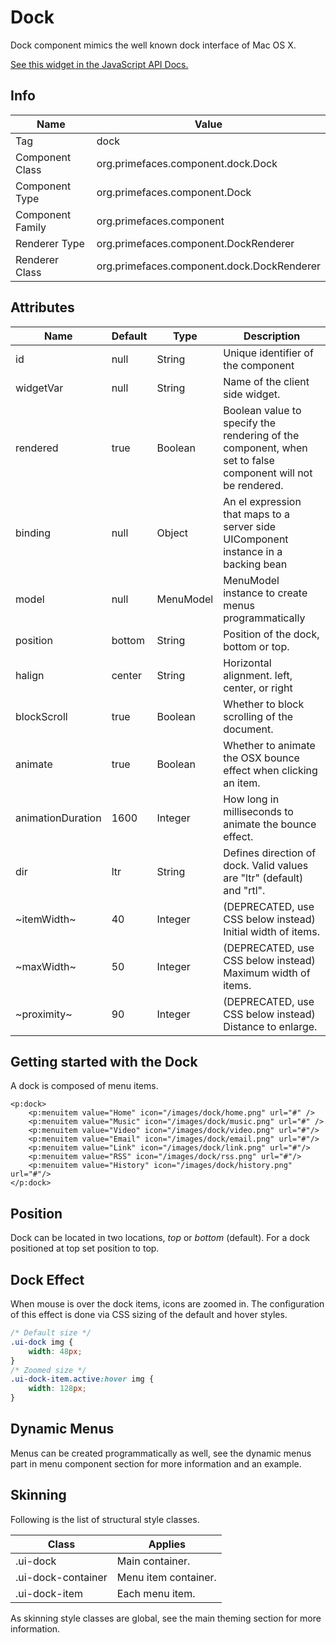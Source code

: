 # Dock

Dock component mimics the well known dock interface of Mac OS X.

[See this widget in the JavaScript API Docs.](../jsdocs/classes/src_PrimeFaces.PrimeFaces.widget.Dock.html)

## Info

| Name | Value |
| --- | --- |
| Tag | dock
| Component Class | org.primefaces.component.dock.Dock
| Component Type | org.primefaces.component.Dock
| Component Family | org.primefaces.component |
| Renderer Type | org.primefaces.component.DockRenderer
| Renderer Class | org.primefaces.component.dock.DockRenderer

## Attributes

| Name | Default | Type | Description | 
| --- |---| --- | --- |
| id | null | String | Unique identifier of the component
| widgetVar | null | String | Name of the client side widget.
| rendered | true | Boolean | Boolean value to specify the rendering of the component, when set to false component will not be rendered.
| binding | null | Object | An el expression that maps to a server side UIComponent instance in a backing bean
| model | null | MenuModel | MenuModel instance to create menus programmatically
| position | bottom | String | Position of the dock, bottom or top.
| halign | center | String | Horizontal alignment. left, center, or right
| blockScroll | true | Boolean | Whether to block scrolling of the document.
| animate | true | Boolean | Whether to animate the OSX bounce effect when clicking an item.
| animationDuration | 1600 | Integer | How long in milliseconds to animate the bounce effect.
| dir | ltr | String | Defines direction of dock. Valid values are "ltr" (default) and "rtl".
| ~itemWidth~ | 40 | Integer | (DEPRECATED, use CSS below instead) Initial width of items.
| ~maxWidth~ | 50 | Integer | (DEPRECATED, use CSS below instead) Maximum width of items.
| ~proximity~ | 90 | Integer | (DEPRECATED, use CSS below instead) Distance to enlarge.


## Getting started with the Dock
A dock is composed of menu items.

```xhtml
<p:dock>
    <p:menuitem value="Home" icon="/images/dock/home.png" url="#" />
    <p:menuitem value="Music" icon="/images/dock/music.png" url="#" />
    <p:menuitem value="Video" icon="/images/dock/video.png" url="#"/>
    <p:menuitem value="Email" icon="/images/dock/email.png" url="#"/>
    <p:menuitem value="Link" icon="/images/dock/link.png" url="#"/>
    <p:menuitem value="RSS" icon="/images/dock/rss.png" url="#"/>
    <p:menuitem value="History" icon="/images/dock/history.png" url="#"/>
</p:dock>
```
## Position
Dock can be located in two locations, _top_ or _bottom_ (default). For a dock positioned at top set
position to top.

## Dock Effect
When mouse is over the dock items, icons are zoomed in. The configuration of this effect is done
via CSS sizing of the default and hover styles.

```css
/* Default size */
.ui-dock img {
    width: 48px;
}
/* Zoomed size */
.ui-dock-item.active:hover img {
    width: 128px;
}
```

## Dynamic Menus
Menus can be created programmatically as well, see the dynamic menus part in menu component
section for more information and an example.

## Skinning
Following is the list of structural style classes.

| Class | Applies | 
| --- | --- | 
| .ui-dock | Main container.
| .ui-dock-container | Menu item container.
| .ui-dock-item | Each menu item.

As skinning style classes are global, see the main theming section for more information.